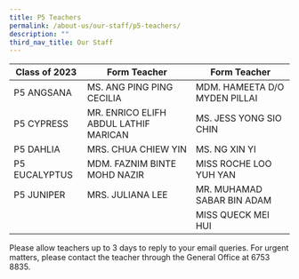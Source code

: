 ```yaml
---
title: P5 Teachers
permalink: /about-us/our-staff/p5-teachers/
description: ""
third_nav_title: Our Staff
---
```

| Class of 2023 | Form Teacher | Form Teacher |
| -------- | -------- | -------- |
| P5 ANGSANA    | MS. ANG PING PING CECILIA  | MDM. HAMEETA D/O MYDEN PILLAI    |
| P5 CYPRESS    | MR. ENRICO ELIFH ABDUL LATHIF MARICAN   |MS. JESS YONG SIO CHIN |
| P5 DAHLIA     | MRS. CHUA CHIEW YIN   | MS. NG XIN YI    |
| P5 EUCALYPTUS    | MDM. FAZNIM BINTE MOHD NAZIR    | MISS ROCHE LOO YUH YAN    |
| P5 JUNIPER   | MRS.  JULIANA LEE   | MR. MUHAMAD SABAR BIN ADAM 
 | | |        MISS QUECK MEI HUI   | 

Please allow teachers up to 3 days to reply to your email queries. 
For urgent matters, please contact the teacher through the General Office at 6753 8835.